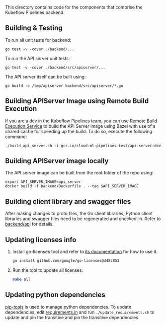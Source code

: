 This directory contains code for the components that comprise the Kubeflow
Pipelines backend.

## Building & Testing

To run all unit tests for backend:

```
go test -v -cover ./backend/...
```

To run the API server unit tests:

```
go test -v -cover ./backend/src/apiserver/...
```

The API server itself can be built using:

```
go build -o /tmp/apiserver backend/src/apiserver/*.go
```

## Building APIServer Image using Remote Build Execution

If you are a dev in the Kubeflow Pipelines team, you can use
[Remote Build Execution Service](https://cloud.google.com/sdk/gcloud/reference/alpha/remote-build-execution/)
to build the API Server image using Bazel with use of a shared cache for
speeding up the build. To do so, execute the following command:

```
./build_api_server.sh -i gcr.io/cloud-ml-pipelines-test/api-server:dev
```

## Building APIServer image locally

The API server image can be built from the root folder of the repo using:
```
export API_SERVER_IMAGE=api_server
docker build -f backend/Dockerfile . --tag $API_SERVER_IMAGE
```

## Building client library and swagger files

After making changes to proto files, the Go client libraries, Python client libraries and swagger files
need to be regenerated and checked-in. Refer to [backend/api](./api/README.md) for details.

## Updating licenses info

1. Install go-licenses tool and refer to [its documentation](https://github.com/google/go-licenses) for how to use it.

    ```bash
    go install github.com/google/go-licenses@d483853
    ```

2. Run the tool to update all licenses:

    ```bash
    make all
    ```


## Updating python dependencies

[pip-tools](https://github.com/jazzband/pip-tools) is used to manage python
dependencies. To update dependencies, edit [requirements.in](requirements.in)
and run `./update_requirements.sh` to update and pin the transitive
and pin the transitive dependencies.

